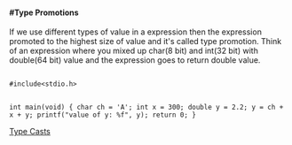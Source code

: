 <h4>#Type Promotions</h4>
<p>If we use different types of value in a expression then the  expression promoted to the highest size of value and it's called type promotion. Think of an expression where you mixed up char(8 bit) and int(32 bit) with double(64 bit) value and the expression goes to return double value. </p>

<code>
#include&lt;stdio.h&gt;

int main(void) {
	char ch = 'A';
	int x = 300;
	double y = 2.2;
	y = ch + x + y;
	printf("value of y: %f", y);
	return 0;
}
</code>

<a href="#" class="post pull-right btn btn-sm btn-info" id="type_casts">Type Casts <span class="glyphicon glyphicon-forward"></span></a><br><br><br><br><br>